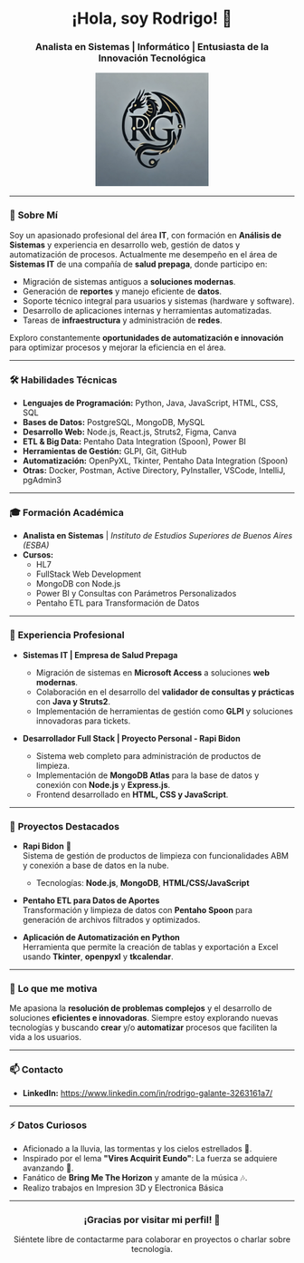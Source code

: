 <h1 align="center">¡Hola, soy Rodrigo! 👋</h1>
<h3 align="center">Analista en Sistemas | Informático  | Entusiasta de la Innovación Tecnológica</h3>
<p align="center">
  <img src="https://raw.githubusercontent.com/RodrigoG24/RodrigoG24/refs/heads/main/RG%20logo%20Dragon.webp" alt="Mi Logo" width="200px">
</p>

---

### 🌟 **Sobre Mí**
Soy un apasionado profesional del área **IT**, con formación en **Análisis de Sistemas** y experiencia en desarrollo web, gestión de datos y automatización de procesos. Actualmente me desempeño en el área de **Sistemas IT** de una compañía de **salud prepaga**, donde participo en:

- Migración de sistemas antiguos a **soluciones modernas**.  
- Generación de **reportes** y manejo eficiente de **datos**.  
- Soporte técnico integral para usuarios y sistemas (hardware y software).  
- Desarrollo de aplicaciones internas y herramientas automatizadas.  
- Tareas de **infraestructura** y administración de **redes**.

Exploro constantemente **oportunidades de automatización e innovación** para optimizar procesos y mejorar la eficiencia en el área.

---

### 🛠️ **Habilidades Técnicas**
- **Lenguajes de Programación:** Python, Java, JavaScript, HTML, CSS, SQL  
- **Bases de Datos:** PostgreSQL, MongoDB, MySQL 
- **Desarrollo Web:** Node.js, React.js, Struts2, Figma, Canva 
- **ETL & Big Data:** Pentaho Data Integration (Spoon), Power BI  
- **Herramientas de Gestión:** GLPI, Git, GitHub  
- **Automatización:** OpenPyXL, Tkinter, Pentaho Data Integration (Spoon)
- **Otras:** Docker, Postman, Active Directory, PyInstaller, VSCode, IntelliJ, pgAdmin3 

---

### 🎓 **Formación Académica**
- **Analista en Sistemas** | *Instituto de Estudios Superiores de Buenos Aires (ESBA)*  
- **Cursos:**
   - HL7
   - FullStack Web Development  
   - MongoDB con Node.js  
   - Power BI y Consultas con Parámetros Personalizados  
   - Pentaho ETL para Transformación de Datos  

---

### 🚀 **Experiencia Profesional**
- **Sistemas IT | Empresa de Salud Prepaga**  
   - Migración de sistemas en **Microsoft Access** a soluciones **web modernas**.  
   - Colaboración en el desarrollo del **validador de consultas y prácticas** con **Java y Struts2**.  
   - Implementación de herramientas de gestión como **GLPI** y soluciones innovadoras para tickets.  

- **Desarrollador Full Stack | Proyecto Personal - Rapi Bidon**  
   - Sistema web completo para administración de productos de limpieza.  
   - Implementación de **MongoDB Atlas** para la base de datos y conexión con **Node.js** y **Express.js**.  
   - Frontend desarrollado en **HTML, CSS y JavaScript**.  

---

### 📂 **Proyectos Destacados**
- **Rapi Bidon** 🚀  
   Sistema de gestión de productos de limpieza con funcionalidades ABM y conexión a base de datos en la nube.  
   - Tecnologías: **Node.js**, **MongoDB**, **HTML/CSS/JavaScript**  

- **Pentaho ETL para Datos de Aportes**  
   Transformación y limpieza de datos con **Pentaho Spoon** para generación de archivos filtrados y optimizados.  

- **Aplicación de Automatización en Python**  
   Herramienta que permite la creación de tablas y exportación a Excel usando **Tkinter**, **openpyxl** y **tkcalendar**.  

---

### 🎯 **Lo que me motiva**
Me apasiona la **resolución de problemas complejos** y el desarrollo de soluciones **eficientes e innovadoras**. Siempre estoy explorando nuevas tecnologías y buscando **crear** y/o **automatizar** procesos que faciliten la vida a los usuarios.

---

### 📫 **Contacto**
- **LinkedIn:** https://www.linkedin.com/in/rodrigo-galante-3263161a7/
---

### ⚡ **Datos Curiosos**
- Aficionado a la lluvia, las tormentas y los cielos estrellados 🌌.    
- Inspirado por el lema **"Vires Acquirit Eundo"**: La fuerza se adquiere avanzando 🐉.  
- Fanático de **Bring Me The Horizon** y amante de la música 🎶.
- Realizo trabajos en Impresion 3D y Electronica Básica

---

<h3 align="center">¡Gracias por visitar mi perfil! 🚀</h3>
<p align="center">Siéntete libre de contactarme para colaborar en proyectos o charlar sobre tecnología.</p>

